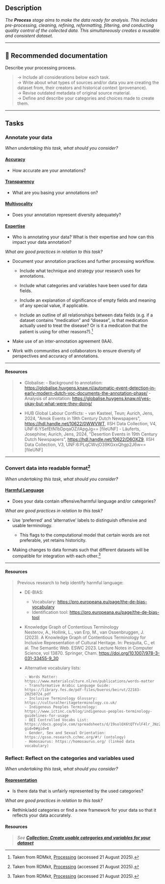
## Description
_The **Process** stage aims to make the data ready for analysis. This includes pre-processing, cleaning, refining, reformatting, filtering, and conducting quality control of the collected data. This simultaneously creates a reusable and consistent dataset._ 

---

## 📔 Recommended documentation
Describe your processing process.
> → Include all considerations below each task. <br>
> → Write about what types of sources and/or data you are creating the dataset from, their creators and historical context (provenance). <br>
> → Revise outdated metadata of original source material. <br>
> → Define and describe your categories and choices made to create them.

---

## Tasks

### Annotate your data

_When undertaking this task, what should you consider?_

#### [**Accuracy**](/bias/types/accuracy)

- How accurate are your annotations? 

#### [**Transparency**](/bias/types/transparency)

- What are you basing your annotations on?

#### [**Multivocality**](/bias/types/multivocality)

- Does your annotation represent diversity adequately?

#### [**Expertise**](/bias/types/expertise)

- Who is annotating your data? What is their expertise and how can this impact your data annotation?

_What are good practices in relation to this task?_

- Document your annotation practices and further processing workflow.

    - Include what technique and strategy your research uses for annotations.

    - Include what categories and variables have been used for data fields.

    - Include an explanation of significance of empty fields and meaning of any special value, if applicable. 

    - Include an outline of all relationships between data fields (e.g. if a dataset contains “medication” and “disease”, is that medication actually used to treat the disease? Or is it a medication that the patient is using for other reasons?).[^1]

- Make use of an inter-annotation agreement (IAA).

- Work with communities and collaborators to ensure diversity of perspectives and accuracy of annotations.

---

#### Resources
    
> - Globalise:
>       - Background to annotation: https://globalise.huygens.knaw.nl/automatic-event-detection-in-early-modern-dutch-voc-documents-the-annotation-phase/ 
>       - Analysis of annotation: https://globalise.huygens.knaw.nl/yes-okay-but-what-were-they-doing/
> 
> - HUB Global Labour Conflicts: 
        - van Kasteel, Teun; Aurich, Jens, 2024, "Amok Events in 19th Century Dutch Newspapers", https://hdl.handle.net/10622/0WWVWT, IISH Data Collection, V4, UNF:6:YSefEtN1bDpqaOZ/lApgJg== [fileUNF]
        - Läuferts, Josephine; Aurich, Jens, 2024, "Desertion Events in 19th Century Dutch Newspapers", https://hdl.handle.net/10622/D6OXZ9, IISH Data Collection, V3, UNF:6:PLqCWvjO39KGxxQhgp2J6w== [fileUNF]

---

### Convert data into readable format[^2]

_When undertaking this task, what should you consider?_

#### [**Harmful Language**](/bias/types/harmful-language)

- Does your data contain offensive/harmful language and/or categories?

_What are good practices in relation to this task?_

- Use ‘preferred’ and ‘alternative’ labels to distinguish offensive and usable terminology.
    - This flags to the computational model that certain words are not preferable, yet retains historicity. 

- Making changes to data formats such that different datasets will be compatible for integration with each other.[^3]

----

#### Resources
    
> Previous research to help identify harmful language:
>
>   - DE-BIAS: 
>       - Vocabulary: https://pro.europeana.eu/page/the-de-bias-vocabulary 
>       - Identification tool: https://pro.europeana.eu/page/the-de-bias-tool 
>
>   - Knowledge Graph of Contentious Terminology <br>
>       Nesterov, A., Hollink, L., van Erp, M., van Ossenbruggen, J. (2023). A Knowledge Graph of Contentious Terminology for Inclusive Representation of Cultural Heritage. In: Pesquita, C., et al. The Semantic Web. ESWC 2023. Lecture Notes in Computer Science, vol 13870. Springer, Cham. https://doi.org/10.1007/978-3-031-33455-9_30
> 
> - Alternative vocabulary lists:
> 
>       - Words Matter: https://www.materialculture.nl/en/publications/words-matter 
>       - Transformative Arabic Language Guide: https://library.fes.de/pdf-files/bueros/beirut/22183-20250724.pdf
>       - Inclusive Terminology Glossary: https://culturalheritageterminology.co.uk/ 
>       - Indigenous Peoples Terminology: https://www.ictinc.ca/blog/indigenous-peoples-terminology-guidelines-for-usage 
>       - DEI Controlled Vocabs List: https://docs.google.com/spreadsheets/d/19solOX6tQTYvlF4lr_JNz2WlcsA76CcK3bxvYZ8cHzg/edit?gid=0#gid=0
>       - Gender, Sex and Sexual Orientation: https://gsso.research.cchmc.org/#!/ (ontology)
>       - Homosaurus: https://homosaurus.org/ (linked data vocabulary)

### Reflect: Reflect on the categories and variables used

_When undertaking this task, what should you consider?_

#### [**Representation**](/bias/types/representation)
- Is there data that is unfairly represented by the used categories? 

_What are good practices in relation to this task?_

- Rethink/add categories or find a new framework for your data so that it reflects your data accurately. 

#### Resources

> _See [**Collection: Create usable categories and variables for your dataset**](/bias/lifecycle/collection/#create-usable-categories-and-variables-for-your-dataset)_



[^1]: Taken from RDMkit, [Processing](https://rdmkit.elixir-europe.org/processing) (accessed 21 August 2025).
[^2]: Taken from RDMkit, [Processing](https://rdmkit.elixir-europe.org/processing) (accessed 21 August 2025).
[^3]: Taken from RDMkit, [Processing](https://rdmkit.elixir-europe.org/processing) (accessed 21 August 2025).